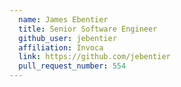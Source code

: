 ```yaml
---
  name: James Ebentier
  title: Senior Software Engineer
  github_user: jebentier
  affiliation: Invoca
  link: https://github.com/jebentier
  pull_request_number: 554
---
```

